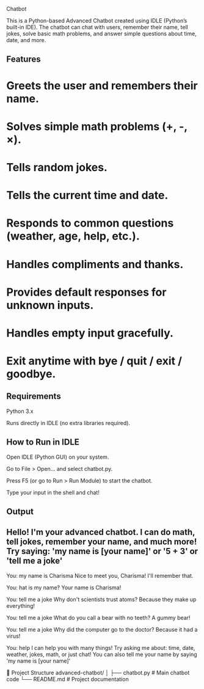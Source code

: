 Chatbot

This is a Python-based Advanced Chatbot created using IDLE (Python’s built-in IDE). The chatbot can chat with users, remember their name, tell jokes, solve basic math problems, and answer simple questions about time, date, and more.

## Features

# Greets the user and remembers their name.

# Solves simple math problems (+, -, ×).

# Tells random jokes.

# Tells the current time and date.

# Responds to common questions (weather, age, help, etc.).

# Handles compliments and thanks.

# Provides default responses for unknown inputs.

# Handles empty input gracefully.

# Exit anytime with bye / quit / exit / goodbye.

## Requirements

Python 3.x

Runs directly in IDLE (no extra libraries required).

## How to Run in IDLE

Open IDLE (Python GUI) on your system.

Go to File > Open… and select chatbot.py.

Press F5 (or go to Run > Run Module) to start the chatbot.

Type your input in the shell and chat!

## Output

Hello! I'm your advanced chatbot.
 I can do math, tell jokes, remember your name, and much more!
 Try saying: 'my name is [your name]' or '5 + 3' or 'tell me a joke'
------------------------------------------------------------

You: my name is Charisma
 Nice to meet you, Charisma! I'll remember that.

You: hat is my name?
 Your name is Charisma!

You: tell me a joke
 Why don't scientists trust atoms? Because they make up everything!

You: tell me a joke
 What do you call a bear with no teeth? A gummy bear!

You: tell me a joke
 Why did the computer go to the doctor? Because it had a virus!

You: help
 I can help you with many things!
 Try asking me about: time, date, weather, jokes, math, or just chat!
 You can also tell me your name by saying 'my name is [your name]'



📂 Project Structure
advanced-chatbot/
│
├── chatbot.py    # Main chatbot code
└── README.md     # Project documentation

